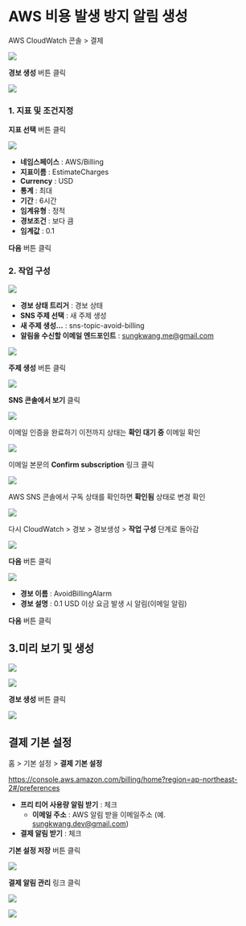 # AWS 비용 발생 방지 알림 생성

AWS CloudWatch 콘솔 > 결제

![](https://dbcore-assets-public.s3.ap-northeast-2.amazonaws.com/tutorials/cloud-based-web-application-development/chapter01/images/Screen%20Shot%202021-01-19%20at%206.16.37%20PM.png)

**경보 생성** 버튼 클릭

![](https://dbcore-assets-public.s3.ap-northeast-2.amazonaws.com/tutorials/cloud-based-web-application-development/chapter01/images/Screen%20Shot%202021-01-19%20at%206.19.46%20PM.png)


### 1. 지표 및 조건지정

**지표 선택** 버튼 클릭

![](https://dbcore-assets-public.s3.ap-northeast-2.amazonaws.com/tutorials/cloud-based-web-application-development/chapter01/images/Screen%20Shot%202021-01-19%20at%206.25.26%20PM.png)

* **네임스페이스** : AWS/Billing
* **지표이름** : EstimateCharges
* **Currency** : USD
* **통계** : 최대 
* **기간** : 6시간
* **임계유형** : 정적
* **경보조건** : 보다 큼 
* **임계값** : 0.1

**다음** 버튼 클릭

### 2. 작업 구성 

![](https://dbcore-assets-public.s3.ap-northeast-2.amazonaws.com/tutorials/cloud-based-web-application-development/chapter01/images/Screen%20Shot%202021-01-19%20at%209.20.01%20PM.png)

* **경보 상태 트리거** : 경보 상태 
* **SNS 주제 선택** : 새 주제 생성
* **새 주제 생성...** : sns-topic-avoid-billing
* **알림을 수신할 이메일 엔드포인트** : sungkwang.me@gmail.com

![](https://dbcore-assets-public.s3.ap-northeast-2.amazonaws.com/tutorials/cloud-based-web-application-development/chapter01/images/Screen%20Shot%202021-01-19%20at%209.25.19%20PM.png)

**주제 생성** 버튼 클릭

![](https://dbcore-assets-public.s3.ap-northeast-2.amazonaws.com/tutorials/cloud-based-web-application-development/chapter01/images/Screen%20Shot%202021-01-20%20at%2012.35.48%20AM.png)

**SNS 콘솔에서 보기** 클릭

![](https://dbcore-assets-public.s3.ap-northeast-2.amazonaws.com/tutorials/cloud-based-web-application-development/chapter01/images/Screen_Shot_2021-01-19_at_9_26_38_PM.png)

이메일 인증을 완료하기 이전까지 상태는 **확인 대기 중**
이메일 확인 

![](https://dbcore-assets-public.s3.ap-northeast-2.amazonaws.com/tutorials/cloud-based-web-application-development/chapter01/images/Screen_Shot_2021-01-20_at_12_33_54_AM.png)

이메일 본문의 **Confirm subscription** 링크 클릭

![](https://dbcore-assets-public.s3.ap-northeast-2.amazonaws.com/tutorials/cloud-based-web-application-development/chapter01/images/Screen_Shot_2021-01-20_at_12_34_16_AM.png)

AWS SNS 콘솔에서 구독 상태를 확인하면 **확인됨** 상태로 변경 확인

![](https://dbcore-assets-public.s3.ap-northeast-2.amazonaws.com/tutorials/cloud-based-web-application-development/chapter01/images/Screen_Shot_2021-01-20_at_12_34_23_AM.png)

다시 CloudWatch > 경보 > 경보생성 > **작업 구성** 단계로 돌아감

![](https://dbcore-assets-public.s3.ap-northeast-2.amazonaws.com/tutorials/cloud-based-web-application-development/chapter01/images/Screen%20Shot%202021-01-20%20at%2012.35.48%20AM.png)

**다음** 버튼 클릭

![](https://dbcore-assets-public.s3.ap-northeast-2.amazonaws.com/tutorials/cloud-based-web-application-development/chapter01/images/Screen%20Shot%202021-01-20%20at%2012.50.45%20AM.png)

* **경보 이름** : AvoidBillingAlarm
* **경보 설명** : 0.1 USD 이상 요금 발생 시 알림(이메일 알림)

**다음** 버튼 클릭

## 3.미리 보기 및 생성

![](https://dbcore-assets-public.s3.ap-northeast-2.amazonaws.com/tutorials/cloud-based-web-application-development/chapter01/images/Screen%20Shot%202021-01-20%20at%2012.52.50%20AM.png)

![](https://dbcore-assets-public.s3.ap-northeast-2.amazonaws.com/tutorials/cloud-based-web-application-development/chapter01/images/Screen%20Shot%202021-01-20%20at%2012.52.54%20AM.png)

**경보 생성** 버튼 클릭

![](https://dbcore-assets-public.s3.ap-northeast-2.amazonaws.com/tutorials/cloud-based-web-application-development/chapter01/images/Screen%20Shot%202021-01-20%20at%2012.54.35%20AM.png)

## 결제 기본 설정

홈 > 기본 설정 > **결제 기본 설정**

https://console.aws.amazon.com/billing/home?region=ap-northeast-2#/preferences

* **프리 티어 사용량 알림 받기** : 체크
    * **이메일 주소** : AWS 알림 받을 이메일주소 (예. sungkwang.dev@gmail.com)
* **결제 알림 받기** : 체크

**기본 설정 저장** 버튼 클릭

![](https://dbcore-assets-public.s3.ap-northeast-2.amazonaws.com/tutorials/cloud-based-web-application-development/chapter01/images/Screen%20Shot%202021-01-20%20at%201.02.20%20AM.png)

**결제 알림 관리** 링크 클릭

![](https://dbcore-assets-public.s3.ap-northeast-2.amazonaws.com/tutorials/cloud-based-web-application-development/chapter01/images/Screen%20Shot%202021-01-20%20at%201.03.12%20AM.png)

![](https://dbcore-assets-public.s3.ap-northeast-2.amazonaws.com/tutorials/cloud-based-web-application-development/chapter01/images/Screen%20Shot%202021-01-20%20at%201.03.43%20AM.png)

